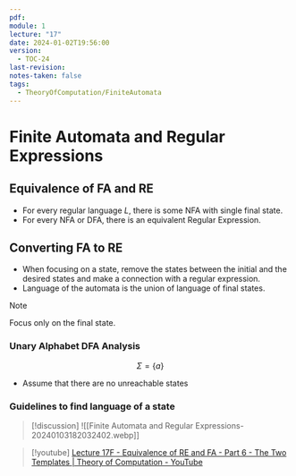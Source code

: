 ```yaml
---
pdf: 
module: 1
lecture: "17"
date: 2024-01-02T19:56:00
version:
  - TOC-24
last-revision: 
notes-taken: false
tags:
  - TheoryOfComputation/FiniteAutomata
---
```

# Finite Automata and Regular Expressions
## Equivalence of FA and RE
- For every regular language $L$, there is some NFA with single final state.
- For every NFA or DFA, there is an equivalent Regular Expression.

## Converting FA to RE

- When focusing on a state, remove the states between the initial and the desired states and make a connection with a regular expression.
- Language of the automata is the union of language of final states.

> [!NOTE] 
> Focus only on the final state.

### Unary Alphabet DFA Analysis
$$
\Sigma = \{ a \}
$$
- Assume that there are no unreachable states

### Guidelines to find language of a state



> [!discussion] 
> ![[Finite Automata and Regular Expressions-20240103182032402.webp]]



> [!youtube] 
> [Lecture 17F - Equivalence of RE and FA - Part 6 - The Two Templates | Theory of Computation - YouTube](https://www.youtube.com/watch?v=YcLL5t4SJHY)
